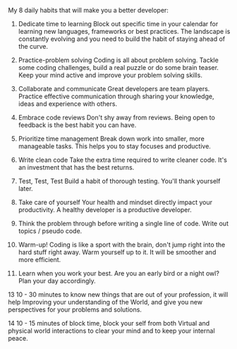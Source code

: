 My 8 daily habits that will make you a better developer:

1. Dedicate time to learning
Block out specific time in your calendar for learning new languages, frameworks or best practices. The landscape is constantly evolving and you need to build the habit of staying ahead of the curve.

2. Practice-problem solving
Coding is all about problem solving. Tackle some coding challenges, build a real puzzle or do some brain teaser. Keep your mind active and improve your problem solving skills.

3. Collaborate and communicate
Great developers are team players. Practice effective communication through sharing your knowledge, ideas and experience with others.

4. Embrace code reviews
Don't shy away from reviews. Being open to feedback is the best habit you can have.

5. Prioritize time management
Break down work into smaller, more manageable tasks. This helps you to stay focuses and productive.

6. Write clean code
Take the extra time required to write cleaner code. It's an investment that has the best returns.

7. Test, Test, Test
Build a habit of thorough testing. You'll thank yourself later.

8. Take care of yourself
Your health and mindset directly impact your productivity. A healthy developer is a productive developer.

10. Think the problem through before writing a single line of code. Write out topics / pseudo code. 

11. Warm-up! Coding is like a sport with the brain, don't jump right into the hard stuff right away. Warm yourself up to it. It will be smoother and more efficient.

12. Learn when you work your best. Are you an early bird or a night owl? Plan your day accordingly.


13 10 - 30 minutes to know new things that are out of your profession, it will help Improving your understanding of the World, and give you new perspectives for your problems and solutions.

14 10 - 15 minutes of block time, block your self from both Virtual and physical world interactions to clear your mind and to keep your internal peace.
